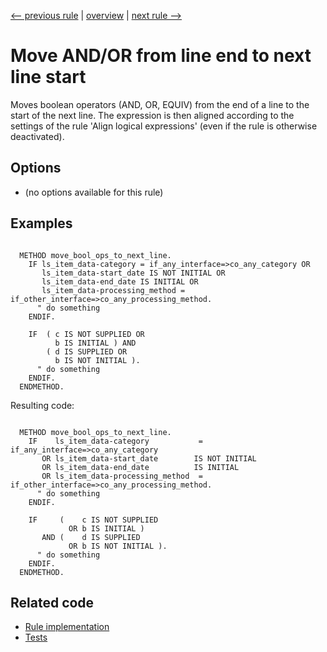 [<-- previous rule](NotIsRule.md) | [overview](../rules.md) | [next rule -->](EmptyCommandRule.md)

# Move AND/OR from line end to next line start

Moves boolean operators \(AND, OR, EQUIV\) from the end of a line to the start of the next line. The expression is then aligned according to the settings of the rule 'Align logical expressions' \(even if the rule is otherwise deactivated\).

## Options

* \(no options available for this rule\)

## Examples


```ABAP

  METHOD move_bool_ops_to_next_line.
    IF ls_item_data-category = if_any_interface=>co_any_category OR
       ls_item_data-start_date IS NOT INITIAL OR
       ls_item_data-end_date IS INITIAL OR
       ls_item_data-processing_method = if_other_interface=>co_any_processing_method.
      " do something
    ENDIF.

    IF  ( c IS NOT SUPPLIED OR
          b IS INITIAL ) AND
        ( d IS SUPPLIED OR
          b IS NOT INITIAL ).
      " do something
    ENDIF.
  ENDMETHOD.
```

Resulting code:

```ABAP

  METHOD move_bool_ops_to_next_line.
    IF    ls_item_data-category           = if_any_interface=>co_any_category
       OR ls_item_data-start_date        IS NOT INITIAL
       OR ls_item_data-end_date          IS INITIAL
       OR ls_item_data-processing_method  = if_other_interface=>co_any_processing_method.
      " do something
    ENDIF.

    IF     (    c IS NOT SUPPLIED
             OR b IS INITIAL )
       AND (    d IS SUPPLIED
             OR b IS NOT INITIAL ).
      " do something
    ENDIF.
  ENDMETHOD.
```

## Related code

* [Rule implementation](../../com.sap.adt.abapcleaner/src/com/sap/adt/abapcleaner/rules/syntax/LogicalOperatorPositionRule.java)
* [Tests](../../test/com.sap.adt.abapcleaner.test/src/com/sap/adt/abapcleaner/rules/syntax/LogicalOperatorPositionTest.java)

